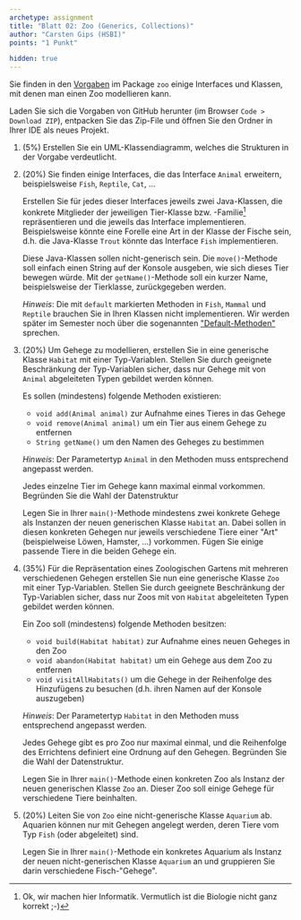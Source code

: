 ```yaml
---
archetype: assignment
title: "Blatt 02: Zoo (Generics, Collections)"
author: "Carsten Gips (HSBI)"
points: "1 Punkt"

hidden: true
---
```



Sie finden in den [Vorgaben] im Package `zoo` einige Interfaces und Klassen, mit denen man
einen Zoo modellieren kann.

Laden Sie sich die Vorgaben von GitHub herunter (im Browser `Code > Download ZIP`), entpacken
Sie das Zip-File und öffnen Sie den Ordner in Ihrer IDE als neues Projekt.

1.  (5%) Erstellen Sie ein UML-Klassendiagramm, welches die Strukturen in der Vorgabe
    verdeutlicht.

2.  (20%) Sie finden einige Interfaces, die das Interface `Animal` erweitern, beispielsweise
    `Fish`, `Reptile`, `Cat`, ...

    Erstellen Sie für jedes dieser Interfaces jeweils zwei Java-Klassen, die konkrete
    Mitglieder der jeweiligen Tier-Klasse bzw. -Familie[^1] repräsentieren und die jeweils das
    Interface implementieren. Beispielsweise könnte eine Forelle eine Art in der Klasse der
    Fische sein, d.h. die Java-Klasse `Trout` könnte das Interface `Fish` implementieren.

    Diese Java-Klassen sollen nicht-generisch sein. Die `move()`-Methode soll einfach einen
    String auf der Konsole ausgeben, wie sich dieses Tier bewegen würde. Mit der
    `getName()`-Methode soll ein kurzer Name, beispielsweise der Tierklasse, zurückgegeben
    werden.

    *Hinweis*: Die mit `default` markierten Methoden in `Fish`, `Mammal` und `Reptile`
    brauchen Sie in Ihren Klassen nicht implementieren. Wir werden später im Semester noch
    über die sogenannten ["Default-Methoden"] sprechen.

3.  (20%) Um Gehege zu modellieren, erstellen Sie in eine generische Klasse `Habitat` mit einer
    Typ-Variablen. Stellen Sie durch geeignete Beschränkung der Typ-Variablen sicher, dass nur
    Gehege mit von `Animal` abgeleiteten Typen gebildet werden können.

    Es sollen (mindestens) folgende Methoden existieren:

    -   `void add(Animal animal)` zur Aufnahme eines Tieres in das Gehege
    -   `void remove(Animal animal)` um ein Tier aus einem Gehege zu entfernen
    -   `String getName()` um den Namen des Geheges zu bestimmen

    *Hinweis*: Der Parametertyp `Animal` in den Methoden muss entsprechend angepasst werden.

    Jedes einzelne Tier im Gehege kann maximal einmal vorkommen. Begründen Sie die Wahl der
    Datenstruktur

    Legen Sie in Ihrer `main()`-Methode mindestens zwei konkrete Gehege als Instanzen der
    neuen generischen Klasse `Habitat` an. Dabei sollen in diesen konkreten Gehegen nur
    jeweils verschiedene Tiere einer "Art" (beispielweise Löwen, Hamster, ...) vorkommen.
    Fügen Sie einige passende Tiere in die beiden Gehege ein.

4.  (35%) Für die Repräsentation eines Zoologischen Gartens mit mehreren verschiedenen Gehegen
    erstellen Sie nun eine generische Klasse `Zoo` mit einer Typ-Variablen. Stellen Sie durch
    geeignete Beschränkung der Typ-Variablen sicher, dass nur Zoos mit von `Habitat`
    abgeleiteten Typen gebildet werden können.

    Ein Zoo soll (mindestens) folgende Methoden besitzen:

    -   `void build(Habitat habitat)` zur Aufnahme eines neuen Geheges in den Zoo
    -   `void abandon(Habitat habitat)` um ein Gehege aus dem Zoo zu entfernen
    -   `void visitAllHabitats()` um die Gehege in der Reihenfolge des Hinzufügens zu besuchen
        (d.h. ihren Namen auf der Konsole auszugeben)

    *Hinweis*: Der Parametertyp `Habitat` in den Methoden muss entsprechend angepasst werden.

    Jedes Gehege gibt es pro Zoo nur maximal einmal, und die Reihenfolge des Errichtens
    definiert eine Ordnung auf den Gehegen. Begründen Sie die Wahl der Datenstruktur.

    Legen Sie in Ihrer `main()`-Methode einen konkreten Zoo als Instanz der neuen generischen
    Klasse `Zoo` an. Dieser Zoo soll einige Gehege für verschiedene Tiere beinhalten.

5.  (20%) Leiten Sie von `Zoo` eine nicht-generische Klasse `Aquarium` ab. Aquarien können nur
    mit Gehegen angelegt werden, deren Tiere vom Typ `Fish` (oder abgeleitet) sind.

    Legen Sie in Ihrer `main()`-Methode ein konkretes Aquarium als Instanz der neuen
    nicht-generischen Klasse `Aquarium` an und gruppieren Sie darin verschiedene
    Fisch-"Gehege".

[^1]: Ok, wir machen hier Informatik. Vermutlich ist die Biologie nicht ganz korrekt ;-)

  [Vorgaben]: https://github.com/Programmiermethoden-CampusMinden/prog2_ybel_zoo
  ["Default-Methoden"]: ../lecture/modern-java/defaultmethods.md
